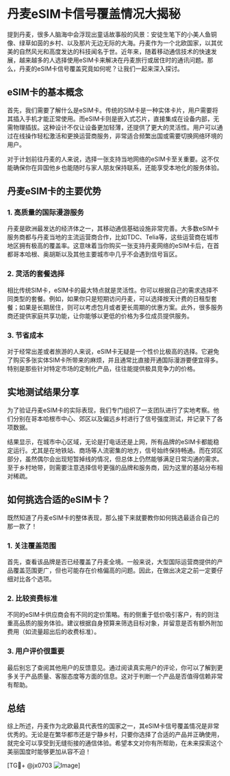 # 丹麦eSIM卡信号覆盖情况大揭秘

提到丹麦，很多人脑海中会浮现出童话故事般的风景：安徒生笔下的小美人鱼铜像、绿草如茵的乡村、以及那片无边无际的大海。丹麦作为一个北欧国家，以其优美的自然风光和高度发达的科技闻名于世。近年来，随着移动通信技术的快速发展，越来越多的人选择使用eSIM卡来解决在丹麦旅行或居住时的通讯问题。那么，丹麦的eSIM卡信号覆盖究竟如何呢？让我们一起来深入探讨。

## eSIM卡的基本概念

首先，我们需要了解什么是eSIM卡。传统的SIM卡是一种实体卡片，用户需要将其插入手机才能正常使用。而eSIM卡则是嵌入式芯片，直接集成在设备内部，无需物理插拔。这种设计不仅让设备更加轻薄，还提供了更大的灵活性。用户可以通过在线操作轻松激活和更换运营商服务，非常适合频繁出国或需要切换网络环境的用户。

对于计划前往丹麦的人来说，选择一张支持当地网络的eSIM卡至关重要。这不仅能确保你在异国他乡也能随时与家人朋友保持联系，还能享受本地化的服务体验。

## 丹麦eSIM卡的主要优势

### 1. 高质量的国际漫游服务

丹麦是欧洲最发达的经济体之一，其移动通信基础设施非常完善。大多数eSIM卡服务商都与丹麦当地的主流运营商合作，比如TDC、Telia等，这些运营商在城市地区拥有极高的覆盖率。这意味着当你购买一张支持丹麦网络的eSIM卡后，在首都哥本哈根、奥胡斯以及其他主要城市中几乎不会遇到信号盲区。

### 2. 灵活的套餐选择

相比传统SIM卡，eSIM卡的最大特点就是灵活性。你可以根据自己的需求选择不同类型的套餐。例如，如果你只是短期访问丹麦，可以选择按天计费的日租型套餐；如果是长期居住，则可以考虑包月或者更长周期的优惠方案。此外，很多服务商还提供家庭共享功能，让你能够以更低的价格为多位成员提供服务。

### 3. 节省成本

对于经常出差或者旅游的人来说，eSIM卡无疑是一个性价比极高的选择。它避免了购买多张实体SIM卡所带来的麻烦，并且通常比直接开通国际漫游要便宜得多。特别是那些针对特定市场的定制化产品，往往能提供极具竞争力的价格。

## 实地测试结果分享

为了验证丹麦eSIM卡的实际表现，我们专门组织了一支团队进行了实地考察。他们分别在哥本哈根市中心、郊区以及偏远乡村进行了信号强度测试，并记录下了各项数据。

结果显示，在城市中心区域，无论是打电话还是上网，所有品牌的eSIM卡都能稳定运行。尤其是在地铁站、商场等人流密集的地方，信号始终保持畅通。而在郊区部分，虽然偶尔会出现短暂掉线的情况，但总体上仍然能够满足日常沟通的需求。至于乡村地带，则需要注意选择信号更强的品牌和服务商，因为这里的基站分布相对稀疏。

## 如何挑选合适的eSIM卡？

既然知道了丹麦eSIM卡的整体表现，那么接下来就要教你如何挑选最适合自己的那一款了！

### 1. 关注覆盖范围

首先，查看该品牌是否已经覆盖了丹麦全境。一般来说，大型国际运营商提供的产品覆盖范围更广，但也可能存在价格偏高的问题。因此，在做出决定之前一定要仔细对比各个选项。

### 2. 比较资费标准

不同的eSIM卡供应商会有不同的定价策略。有的侧重于低价吸引客户，有的则注重高品质的服务体验。建议根据自身预算来筛选目标对象，并留意是否有额外附加费用（如流量超出后的收费标准）。

### 3. 用户评价很重要

最后别忘了查阅其他用户的反馈意见。通过阅读真实用户的评论，你可以了解到更多关于产品质量、客服态度等方面的信息。这对于判断一个产品是否值得信赖非常有帮助。

## 总结

综上所述，丹麦作为北欧最具代表性的国家之一，其eSIM卡信号覆盖情况是非常优秀的。无论是在繁华都市还是宁静乡村，只要你选择了合适的产品并正确使用，就完全可以享受到无缝衔接的通信体验。希望本文对你有所帮助，在未来探索这个美丽国度时能够更加从容不迫！

[TG💪+ @jx0703 ![Image](https://github.com/user-attachments/assets/dbca1d08-cadb-493c-b0ec-ad6f7a83f270)]